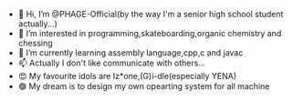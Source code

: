 - 👋 Hi, I’m @PHAGE-Official(by the way I'm a senior high school student actually...)
- 👀 I’m interested in programming,skateboarding,organic chemistry and chessing
- 🌱 I’m currently learning assembly language,cpp,c and javac
- 📫 Actually I don't like communicate with others...
- 😍 My favourite idols are Iz*one,(G)i-dle(especially YENA)
- 🟢 My dream is to design my own opearting system for all machine

<!---
PHAGE-Official/PHAGE-Official is a ✨ special ✨ repository because its `README.md` (this file) appears on your GitHub profile.
You can click the Preview link to take a look at your changes.
--->
